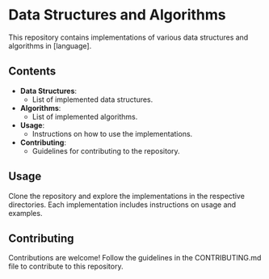 # Data Structures and Algorithms 

This repository contains implementations of various data structures and algorithms in [language].

## Contents

- **Data Structures**: 
  - List of implemented data structures.
- **Algorithms**: 
  - List of implemented algorithms.
- **Usage**: 
  - Instructions on how to use the implementations.
- **Contributing**: 
  - Guidelines for contributing to the repository.

## Usage

Clone the repository and explore the implementations in the respective directories. Each implementation includes instructions on usage and examples.

## Contributing

Contributions are welcome! Follow the guidelines in the CONTRIBUTING.md file to contribute to this repository.
